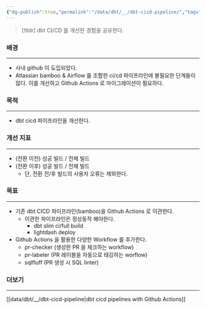 ```yaml
---
{"dg-publish":true,"permalink":"/data/dbt/__/dbt-cicd-pipeline/","tags":["dbt","cicd"],"created":"","updated":""}
---
```


> [!tldr]
> dbt CI/CD 를 개선한 경험을 공유한다.


### 배경
---
- 사내 github 이 도입되었다.
- Atlassian bamboo & Airflow 를 조합한 ci/cd 파이프라인에 불필요한 단계들이 많다. 이를 개선하고 Github Actions 로 마이그레이션이 필요하다.


### 목적
---
- dbt cicd 파이프라인을 개선한다.


### 개선 지표
---
- (전환 이전) 성공 빌드 / 전체 빌드
- (전환 이후) 성공 빌드 / 전체 빌드
	- 단, 전환 전/후 빌드의 사용자 오류는 제외한다.


### 목표
---
- 기존 dbt CICD 파이프라인(bamboo)을 Github Actions 로 이관한다.
    - 이관한 파이프라인은 정상동작 해야한다.
        - dbt slim ci/full build
    	- lightdash deploy
- Github Actions 을 활용한 다양한 Workflow 를 추가한다.
    - pr-checker (생성한 PR 을 체크하는 workflow)
    - pr-labeler (PR 레이블을 자동으로 태깅하는 worflow)
    - sqlfluff (PR 생성 시 SQL linter)


### 더보기
---
[[data/dbt/__/dbt-cicd-pipeline\|dbt cicd pipelines with Github Actions]]
